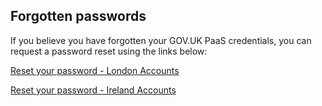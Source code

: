 ## Forgotten passwords

If you believe you have forgotten your GOV.UK PaaS credentials, you can request a password reset using the links below:

[Reset your password - London Accounts](https://admin.london.cloud.service.gov.uk/password/request-reset)

[Reset your password - Ireland Accounts](https://admin.cloud.service.gov.uk/password/request-reset)
